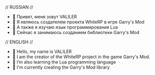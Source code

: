 // RUSSIAN //
- 👋 Привет, меня зовут VALILER
- 👀 Я являюсь создателем проекта WhiteRP в игре Garry's Mod
- 👀 А также я изучаю язык программирования Lua
- 📄 Сейчас я занимаюсь созданием библиотеки Garry's Mod

// ENGLISH //
- 👋 Hello, my name is VALILER
- 👀 I am the creator of the WhiteRP project in the game Garry's Mod.
- 👀 I’m also learning the Lua programming language
- 📄 I'm currently creating the Garry's Mod library
